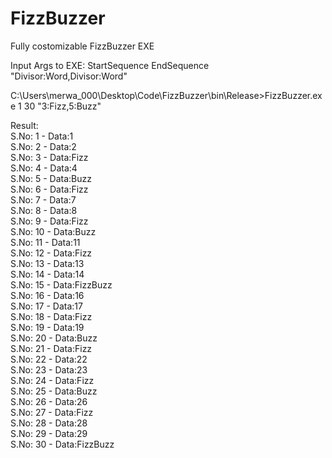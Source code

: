 # FizzBuzzer

Fully costomizable FizzBuzzer EXE <br/>

Input Args to EXE: StartSequence EndSequence "Divisor:Word,Divisor:Word" <br/>

C:\Users\merwa_000\Desktop\Code\FizzBuzzer\bin\Release>FizzBuzzer.exe 1 30 "3:Fizz,5:Buzz" <br/>

Result: <br/>
S.No: 1 - Data:1 <br/>
S.No: 2 - Data:2 <br/>
S.No: 3 - Data:Fizz <br/>
S.No: 4 - Data:4 <br/>
S.No: 5 - Data:Buzz <br/>
S.No: 6 - Data:Fizz <br/>
S.No: 7 - Data:7 <br/>
S.No: 8 - Data:8 <br/>
S.No: 9 - Data:Fizz <br/>
S.No: 10 - Data:Buzz <br/>
S.No: 11 - Data:11 <br/>
S.No: 12 - Data:Fizz <br/>
S.No: 13 - Data:13 <br/>
S.No: 14 - Data:14 <br/>
S.No: 15 - Data:FizzBuzz <br/>
S.No: 16 - Data:16 <br/>
S.No: 17 - Data:17 <br/>
S.No: 18 - Data:Fizz <br/>
S.No: 19 - Data:19 <br/>
S.No: 20 - Data:Buzz <br/>
S.No: 21 - Data:Fizz <br/>
S.No: 22 - Data:22 <br/>
S.No: 23 - Data:23 <br/>
S.No: 24 - Data:Fizz <br/>
S.No: 25 - Data:Buzz <br/>
S.No: 26 - Data:26 <br/>
S.No: 27 - Data:Fizz <br/>
S.No: 28 - Data:28 <br/>
S.No: 29 - Data:29 <br/>
S.No: 30 - Data:FizzBuzz <br/>

